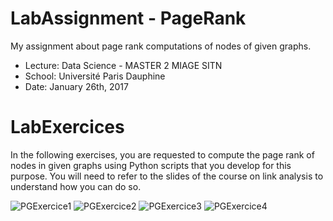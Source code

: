 # LabAssignment - PageRank

My assignment about page rank computations of nodes of given graphs.
* Lecture: Data Science - MASTER 2 MIAGE SITN
* School: Université Paris Dauphine
* Date: January 26th, 2017

# LabExercices

In the following exercises, you are requested to compute the page rank of nodes in given graphs using Python scripts that you develop for this purpose. You will need to refer to the slides of the course on link analysis to understand how you can do so.

![PGExercice1](https://drive.google.com/file/d/1EWvYVwBJA4CAcqJ0mdjuL304wFdkRJt8/view?usp=sharing)
![PGExercice2](https://drive.google.com/file/d/1wwR8HfMJ2TvEYt7DGwWA03mPimIHh-YX/view?usp=sharing)
![PGExercice3](https://drive.google.com/file/d/1x-wSZGXqVZ9qaz-GGc-JP0W_QzTckkvE/view?usp=sharing)
![PGExercice4](https://drive.google.com/file/d/1ctnq0DInRIG2hXG9xW2nxuoW2vH5zUhN/view?usp=sharing)
